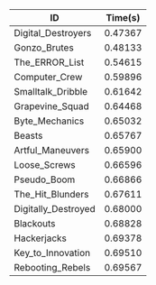 |ID|Time(s)|
|-|-|
|Digital_Destroyers|0.47367|
|Gonzo_Brutes|0.48133|
|The_ERROR_List|0.54615|
|Computer_Crew|0.59896|
|Smalltalk_Dribble|0.61642|
|Grapevine_Squad|0.64468|
|Byte_Mechanics|0.65032|
|Beasts|0.65767|
|Artful_Maneuvers|0.65900|
|Loose_Screws|0.66596|
|Pseudo_Boom|0.66866|
|The_Hit_Blunders|0.67611|
|Digitally_Destroyed|0.68000|
|Blackouts|0.68828|
|Hackerjacks|0.69378|
|Key_to_Innovation|0.69510|
|Rebooting_Rebels|0.69567|

